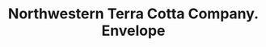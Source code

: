 ---
doi: 10.7916/D8PK1T46
date_other: '1887'
date_other_textual: '1887'
form: printed ephemera
genre:
- Envelopes
name:
- Northwestern Terra Cotta Company
object_in_context_url: https://biggert.cul.columbia.edu/items/view/ave_biggert_00231
subject_hierarchical_geographic:
- Chicago, Illinois, United States
subject_name:
- Northwestern Terra Cotta Company
title: Northwestern Terra Cotta Company. Envelope
sort_title: Northwestern Terra Cotta Company. Envelope
call_number: ave_biggert_00231
coordinates:
- 41.83694444444445,-87.68472222222222
pid: ave_biggert_00231
identifiers: ave_biggert_00231
thumbnail: https://derivativo-2.library.columbia.edu/iiif/2/ldpd:344989/full/!256,256/0/native.jpg
permalink: "/biggert/ave_biggert_00231/"
layout: iiif-image-page
---